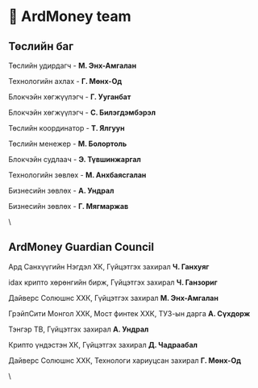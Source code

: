 # 💪 ArdMoney team

## Төслийн баг&#x20;

Төслийн удирдагч - **М. Энх-Амгалан** &#x20;

Технологийн ахлах - **Г. Мөнх-Од**&#x20;

Блокчэйн хөгжүүлэгч - **Г. Ууганбат**&#x20;

Блокчэйн хөгжүүлэгч - **С. Билэгдэмбэрэл**&#x20;

Төслийн координатор - **Т. Ялгуун**&#x20;

Төслийн менежер - **М. Болортоль**&#x20;

Блокчэйн судлаач - **Э. Түвшинжаргал**

Технологийн зөвлөх - **М. Анхбаясгалан**&#x20;

Бизнесийн зөвлөх - **А. Ундрал**&#x20;

Бизнесийн зөвлөх - **Г. Мягмаржав**&#x20;

\


## ArdMoney Guardian Council

Ард Санхүүгийн Нэгдэл ХК, Гүйцэтгэх захирал **Ч. Ганхуяг**&#x20;

idax крипто хөрөнгийн бирж, Гүйцэтгэх захирал **Ч. Ганзориг**&#x20;

Дайверс Солюшнс ХХК, Гүйцэтгэх захирал **М. Энх-Амгалан**

ГрэйпСити Монгол ХХК, Мост финтек ХХК, ТУЗ-ын дарга **А. Сүхдорж**&#x20;

Тэнгэр ТВ, Гүйцэтгэх захирал **А. Ундрал**

Крипто үндэстэн ХК, Гүйцэтгэх захирал **Д. Чадраабал**

Дайверс Солюшнс ХХК, Технологи хариуцсан захирал **Г. Мөнх-Од**

\
